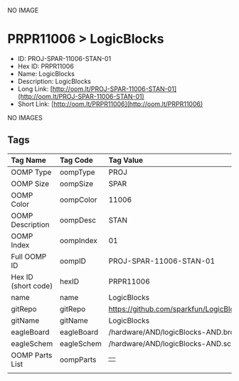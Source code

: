 


  
NO IMAGE  
# PRPR11006 > LogicBlocks

- ID: PROJ-SPAR-11006-STAN-01
- Hex ID: PRPR11006
- Name: LogicBlocks
- Description: LogicBlocks
- Long Link: [http://oom.lt/PROJ-SPAR-11006-STAN-01](http://oom.lt/PROJ-SPAR-11006-STAN-01)
- Short Link: [http://oom.lt/PRPR11006](http://oom.lt/PRPR11006)
  
NO IMAGES  
## Tags
  

|Tag Name|Tag Code|Tag Value|
| :--- | :--- | :--- |
|OOMP Type|oompType|PROJ|
|OOMP Size|oompSize|SPAR|
|OOMP Color|oompColor|11006|
|OOMP Description|oompDesc|STAN|
|OOMP Index|oompIndex|01|
|Full OOMP ID|oompID|PROJ-SPAR-11006-STAN-01|
|Hex ID (short code)|hexID|PRPR11006|
|name|name|LogicBlocks|
|gitRepo|gitRepo|https://github.com/sparkfun/LogicBlocks|
|gitName|gitName|LogicBlocks|
|eagleBoard|eagleBoard|/hardware/AND/logicBlocks-AND.brd|
|eagleSchem|eagleSchem|/hardware/AND/logicBlocks-AND.sch|
|OOMP Parts List|oompParts|<table><tr><td></td></tr></table>|
||||
